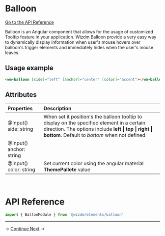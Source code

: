 <!-- toc: reference.json -->

# Balloon

[Go to the API Reference](#api-reference)

Balloon is an Angular component that allows for the usage of customized Tooltip feature in your application. Wizdm Balloon provide a very easy way to dynamically display information when user's mouse hovers over balloon's trigger elements  and immediately hides when the user's mouse leaves.


## Usage example
```html
<wm-balloon [side]="left" [anchor]="center" [color]="accent"></wm-balloon>

```

## Attributes

| **Properties**  | **Description** |
| :-------------- | :-------------- |
| @Input() side: string   | When set it position's the balloon tooltip to display on the specified element in a certain direction. The options include **left \| top \| right \| bottom**. Default to *bottom* when not defined                |
| @Input() anchor: string |                 |
| @Input() color: string  | Set current color using the angular material **ThemePallete** value                 |

  
&nbsp;  


# API Reference
```typescript
import { BallonModule } from '@wizdm/elements/balloon'

```
---
->
[Continue Next](docs/toc?go=next) 
->  